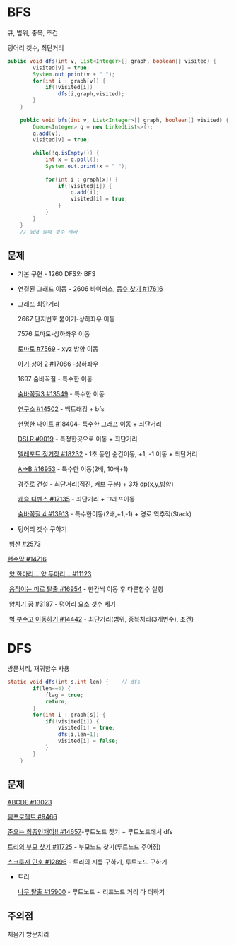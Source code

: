# BFS 

큐, 범위, 중복, 조건

덩어리 갯수, 최단거리

```java
public void dfs(int v, List<Integer>[] graph, boolean[] visited) {
		visited[v] = true;
		System.out.print(v + " ");
		for(int i : graph[v]) {
			if(!visited[i])
				dfs(i,graph,visited);
		}
	}
	
	public void bfs(int v, List<Integer>[] graph, boolean[] visited) {
		Queue<Integer> q = new LinkedList<>();
		q.add(v);
		visited[v] = true;
		
		while(!q.isEmpty()) {
			int x = q.poll();
			System.out.print(x + " ");
			
			for(int i : graph[x]) {
				if(!visited[i]) {
					q.add(i);
					visited[i] = true;
				}				
			}
		}
	}
	// add 할때 횟수 세라
```



## 문제

* 기본 구현 - 1260 DFS와 BFS

* 연결된 그래프 이동 - 2606 바이러스, [등수 찾기 #17616](https://www.acmicpc.net/problem/17616)

* 그래프 최단거리

  2667 단지번호 붙이기-상하좌우 이동

  7576 토마토-상하좌우 이동

  [토마토 #7569](https://www.acmicpc.net/problem/7569) - xyz 방향 이동

  [아기 상어 2 #17086](https://www.acmicpc.net/problem/17086) -상하좌우

  1697 숨바꼭질 - 특수한 이동

  [숨바꼭질3 #13549](https://www.acmicpc.net/problem/13549) - 특수한 이동

  [연구소 #14502](https://www.acmicpc.net/problem/14502) - 백트래킹 + bfs

  [현명한 나이트 #18404](https://www.acmicpc.net/problem/18404)- 특수한 그래프 이동 + 최단거리

  [DSLR #9019](https://www.acmicpc.net/problem/9019) - 특정한곳으로 이동 + 최단거리

  [텔레포트 정거장 #18232](https://www.acmicpc.net/problem/18232) - 1초 동안 순간이동, +1, -1 이동   + 최단거리

  [A->B #16953](https://www.acmicpc.net/problem/16953) - 특수한 이동(2배, 10배+1)

  [경주로 건설](https://programmers.co.kr/learn/courses/30/lessons/67259) - 최단거리(직진, 커브 구분) + 3차 dp(x,y,방향)

  [캐슬 디펜스 #17135](https://www.acmicpc.net/problem/17135) - 최단거리 + 그래프이동

  [숨바꼭질 4 #13913](https://www.acmicpc.net/problem/13913) - 특수한이동(2배,+1,-1) + 경로 역추적(Stack)

* 덩어리 갯수 구하기

​	[빙산 #2573](https://www.acmicpc.net/problem/2573) 

[	현수막 #14716](https://www.acmicpc.net/problem/14716)

​	[양 한마리... 양 두마리... #11123](https://www.acmicpc.net/problem/11123) 

​	[움직이는 미로 탈출 #16954](https://www.acmicpc.net/problem/16954) - 한칸씩 이동 후 다른함수 실행

​	[양치기 꿍 #3187](https://www.acmicpc.net/problem/3187) - 덩어리 요소 갯수 세기

​	[벽 부수고 이동하기 #14442](https://www.acmicpc.net/problem/14442) - 최단거리(범위, 중복처리(3개변수), 조건)



# DFS

방문처리, 재귀함수 사용

```java
static void dfs(int s,int len) {	// dfs
		if(len==4) {
			flag = true;
			return;
		} 
		for(int i : graph[s]) {
			if(!visited[i]) {
				visited[i] = true;
				dfs(i,len+1);
				visited[i] = false;
			}
		}
	}
```



## 문제

[ABCDE #13023](https://www.acmicpc.net/problem/13023)

[팀프로젝트 #9466](https://www.acmicpc.net/problem/9466)

[준오는 최종인재야!! #14657](https://www.acmicpc.net/problem/14657)-루트노드 찾기 + 루트노드에서 dfs

[트리의 부모 찾기 #11725](https://www.acmicpc.net/problem/11725) - 부모노드 찾기(루트노드 주어짐)

[스크루지 민호 #12896](https://www.acmicpc.net/problem/12896) - 트리의 지름 구하기, 루트노드 구하기

* 트리

  [나무 탈출 #15900](https://www.acmicpc.net/problem/15900) - 루트노드 ~ 리프노드 거리 다 더하기

## 주의점 

처음거 방문처리
